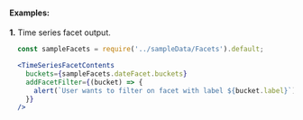 #### Examples:

__1.__ Time series facet output.

```jsx
  const sampleFacets = require('../sampleData/Facets').default;

  <TimeSeriesFacetContents
    buckets={sampleFacets.dateFacet.buckets}
    addFacetFilter={(bucket) => {
      alert(`User wants to filter on facet with label ${bucket.label}`);
    }}
  />
```

